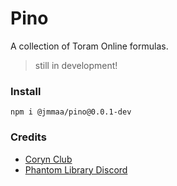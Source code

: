 # Pino

A collection of Toram Online formulas.

> still in development!

### Install

```
npm i @jmmaa/pino@0.0.1-dev
```

### Credits

- [Coryn Club](https://coryn.club/)
- [Phantom Library Discord](https://discord.gg/86vXu7MHce)
